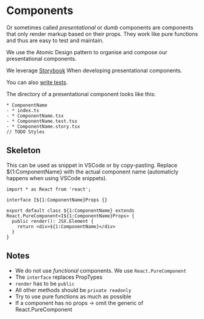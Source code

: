 # Components

Or sometimes called _presentational_ or _dumb_ components are components that only render markup based on their props.
They work like pure functions and thus are easy to test and maintain.

We use the Atomic Design pattern to organise and compose our presentational components.

We leverage [Storybook](SETUP_STORYBOOK.md) When developing presentational components.

You can also [write tests](CREATE_TESTS.md).

The directory of a presentational component looks like this:
```
* ComponentName
- * index.ts
- * ComponentName.tsx
- * ComponentName.test.tsx
- * ComponentName.story.tsx
// TODO Styles
```

## Skeleton
This can be used as snippet in VSCode or by copy-pasting. Replace ${1:ComponentName} with the actual component name (automaticly happens when using VSCode snippets).

```tsx
import * as React from 'react';

interface I${1:ComponentName}Props {}

export default class ${1:ComponentName} extends React.PureComponent<I${1:ComponentName}Props> {
  public render(): JSX.Element {
    return <div>${1:ComponentName}</div>
  }
}
```

## Notes

* We do not use _functional_ components. We use `React.PureComponent`
* The `interface` replaces PropTypes
* `render` has to be `public`
* All other methods should be `private readonly`
* Try to use pure functions as much as possible
* If a component has no props -> omit the generic of React.PureComponent
